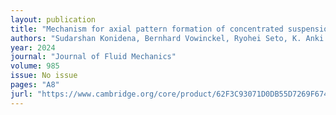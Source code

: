```yaml
---
layout: publication
title: "Mechanism for axial pattern formation of concentrated suspension in a horizontal rotating cylinder"
authors: "Sudarshan Konidena, Bernhard Vowinckel, Ryohei Seto, K. Anki Reddy, Anugrah Singh"
year: 2024
journal: "Journal of Fluid Mechanics"
volume: 985
issue: No issue
pages: "A8"
jurl: "https://www.cambridge.org/core/product/62F3C93071D0DB55D7269F674AC2E8BA"
---
```

